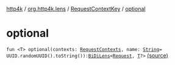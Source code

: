 [http4k](../../index.md) / [org.http4k.lens](../index.md) / [RequestContextKey](index.md) / [optional](./optional.md)

# optional

`fun <T> optional(contexts: `[`RequestContexts`](../../org.http4k.core/-request-contexts/index.md)`, name: `[`String`](https://kotlinlang.org/api/latest/jvm/stdlib/kotlin/-string/index.html)` = UUID.randomUUID().toString()): `[`BiDiLens`](../-bi-di-lens/index.md)`<`[`Request`](../../org.http4k.core/-request/index.md)`, `[`T`](optional.md#T)`?>` [(source)](https://github.com/http4k/http4k/blob/master/http4k-core/src/main/kotlin/org/http4k/lens/RequestContextKey.kt#L19)